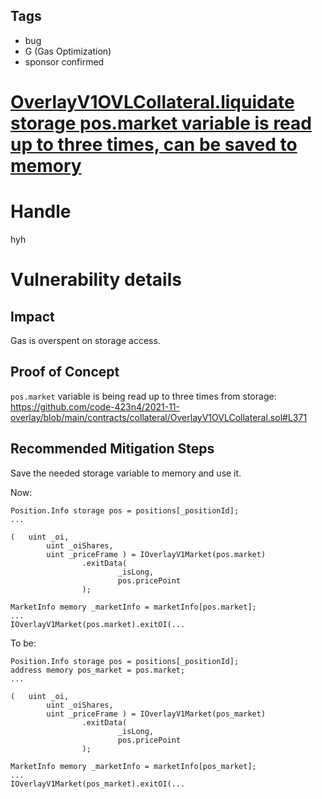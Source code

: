 ## Tags

- bug
- G (Gas Optimization)
- sponsor confirmed

# [OverlayV1OVLCollateral.liquidate storage pos.market variable is read up to three times, can be saved to memory](https://github.com/code-423n4/2021-11-overlay-findings/issues/138) 

# Handle

hyh


# Vulnerability details

## Impact

Gas is overspent on storage access.

## Proof of Concept

```pos.market``` variable is being read up to three times from storage:
https://github.com/code-423n4/2021-11-overlay/blob/main/contracts/collateral/OverlayV1OVLCollateral.sol#L371

## Recommended Mitigation Steps

Save the needed storage variable to memory and use it.

Now:
```
Position.Info storage pos = positions[_positionId];
...

(   uint _oi,
		uint _oiShares,
		uint _priceFrame ) = IOverlayV1Market(pos.market)
				.exitData(
						_isLong,
						pos.pricePoint
				);

MarketInfo memory _marketInfo = marketInfo[pos.market];
...
IOverlayV1Market(pos.market).exitOI(...
```

To be:
```
Position.Info storage pos = positions[_positionId];
address memory pos_market = pos.market;
...

(   uint _oi,
		uint _oiShares,
		uint _priceFrame ) = IOverlayV1Market(pos_market)
				.exitData(
						_isLong,
						pos.pricePoint
				);

MarketInfo memory _marketInfo = marketInfo[pos_market];
...
IOverlayV1Market(pos_market).exitOI(...
```

